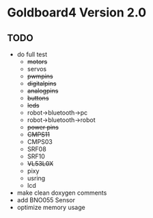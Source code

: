 # Goldboard4 Version 2.0
## TODO
* do full test 
   * ~~motors~~
   * servos
   * ~~pwmpins~~ 
   * ~~digitalpins~~
   * ~~analogpins~~
   * ~~buttons~~
   * ~~leds~~
   * robot->bluetooth->pc
   * robot->bluetooth->robot
   * ~~power pins~~
   * ~~CMPS11~~
   * CMPS03
   * SRF08
   * SRF10
   * ~~VL53L0X~~
   * pixy
   * usring
   * lcd
* make clean doxygen comments
* add BNO055 Sensor
* optimize memory usage

